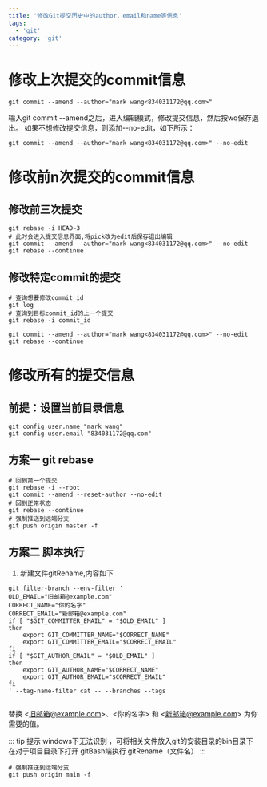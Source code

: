 ```yaml
---
title: '修改Git提交历史中的author，email和name等信息'
tags:
  - 'git'
category: 'git'
---
```


# 修改上次提交的commit信息

```shell
git commit --amend --author="mark wang<834031172@qq.com>"
```

输入git commit --amend之后，进入编辑模式，修改提交信息，然后按wq保存退出。
如果不想修改提交信息，则添加--no-edit，如下所示：

```shell
git commit --amend --author="mark wang<834031172@qq.com>" --no-edit
```

# 修改前n次提交的commit信息

## 修改前三次提交

```shell
git rebase -i HEAD~3
# 此时会进入提交信息界面,将pick改为edit后保存退出编辑
git commit --amend --author="mark wang<834031172@qq.com>" --no-edit
git rebase --continue
```

## 修改特定commit的提交

```shell
# 查询想要修改commit_id
git log
# 查询到目标commit_id的上一个提交
git rebase -i commit_id

git commit --amend --author="mark wang<834031172@qq.com>" --no-edit
git rebase --continue

```

# 修改所有的提交信息

## 前提：设置当前目录信息

```shell
git config user.name "mark wang"
git config user.email "834031172@qq.com"
```

## 方案一 git rebase

```shell
# 回到第一个提交
git rebase -i --root
git commit --amend --reset-author --no-edit
# 回到正常状态
git rebase --continue
# 强制推送到远端分支
git push origin master -f
```

## 方案二 脚本执行

1. 新建文件gitRename,内容如下
```shell
git filter-branch --env-filter '
OLD_EMAIL="旧邮箱@example.com"
CORRECT_NAME="你的名字"
CORRECT_EMAIL="新邮箱@example.com"
if [ "$GIT_COMMITTER_EMAIL" = "$OLD_EMAIL" ]
then
    export GIT_COMMITTER_NAME="$CORRECT_NAME"
    export GIT_COMMITTER_EMAIL="$CORRECT_EMAIL"
fi
if [ "$GIT_AUTHOR_EMAIL" = "$OLD_EMAIL" ]
then
    export GIT_AUTHOR_NAME="$CORRECT_NAME"
    export GIT_AUTHOR_EMAIL="$CORRECT_EMAIL"
fi
' --tag-name-filter cat -- --branches --tags
 
```
替换 <旧邮箱@example.com>、<你的名字> 和 <新邮箱@example.com> 为你需要的值。

::: tip 提示
windows下无法识别 ，可将相关文件放入git的安装目录的bin目录下
在对于项目目录下打开 gitBash端执行 gitRename（文件名）
:::

```shell
# 强制推送到远端分支
git push origin main -f
```
